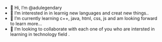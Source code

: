 - 👋 Hi, I’m @adulegendary
- 👀 I’m interested in in learnig new languages and creat new things..
- 🌱 I’m currently learning c++, java, html, css, js and am looking forward to learn more...
- 💞️ I’m looking to collaborate with each one of you who are intersted in learning in technology field .

<!---
adulegendary/adulegendary is a ✨ special ✨ repository because its `README.md` (this file) appears on your GitHub profile.
You can click the Preview link to take a look at your changes.
--->
